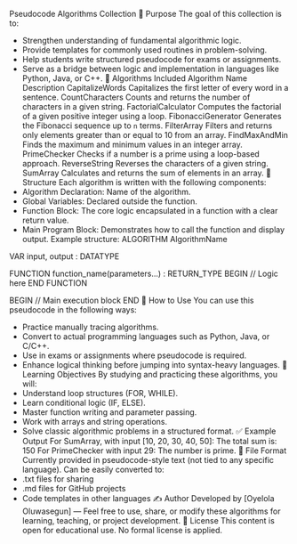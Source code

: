 Pseudocode Algorithms Collection
📌 Purpose
The goal of this collection is to:
- Strengthen understanding of fundamental algorithmic logic.
- Provide templates for commonly used routines in problem-solving.
- Help students write structured pseudocode for exams or assignments.
- Serve as a bridge between logic and implementation in languages like Python, Java, or C++.
🧠 Algorithms Included
Algorithm Name	Description
CapitalizeWords	Capitalizes the first letter of every word in a sentence.
CountCharacters	Counts and returns the number of characters in a given string.
FactorialCalculator	Computes the factorial of a given positive integer using a loop.
FibonacciGenerator	Generates the Fibonacci sequence up to `n` terms.
FilterArray	Filters and returns only elements greater than or equal to 10 from an array.
FindMaxAndMin	Finds the maximum and minimum values in an integer array.
PrimeChecker	Checks if a number is a prime using a loop-based approach.
ReverseString	Reverses the characters of a given string.
SumArray	Calculates and returns the sum of elements in an array.
🔧 Structure
Each algorithm is written with the following components:
- Algorithm Declaration: Name of the algorithm.
- Global Variables: Declared outside the function.
- Function Block: The core logic encapsulated in a function with a clear return value.
- Main Program Block: Demonstrates how to call the function and display output.
Example structure:
ALGORITHM AlgorithmName

VAR
    input, output : DATATYPE

FUNCTION function_name(parameters...) : RETURN_TYPE
BEGIN
    // Logic here
END FUNCTION

BEGIN
    // Main execution block
END
🧪 How to Use
You can use this pseudocode in the following ways:
- Practice manually tracing algorithms.
- Convert to actual programming languages such as Python, Java, or C/C++.
- Use in exams or assignments where pseudocode is required.
- Enhance logical thinking before jumping into syntax-heavy languages.
📘 Learning Objectives
By studying and practicing these algorithms, you will:
- Understand loop structures (FOR, WHILE).
- Learn conditional logic (IF, ELSE).
- Master function writing and parameter passing.
- Work with arrays and string operations.
- Solve classic algorithmic problems in a structured format.
✅ Example Output
For SumArray, with input [10, 20, 30, 40, 50]:
The total sum is: 150
For PrimeChecker with input 29:
The number is prime.
📂 File Format
Currently provided in pseudocode-style text (not tied to any specific language). Can be easily converted to:
- .txt files for sharing
- .md files for GitHub projects
- Code templates in other languages
✍️ Author
Developed by [Oyelola Oluwasegun] — Feel free to use, share, or modify these algorithms for learning, teaching, or project development.
📃 License
This content is open for educational use. No formal license is applied.

